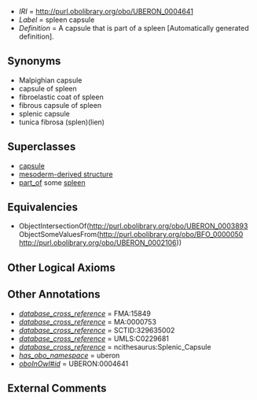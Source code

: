  * *IRI* = http://purl.obolibrary.org/obo/UBERON_0004641
 * *Label* = spleen capsule
 * *Definition* = A capsule that is part of a spleen [Automatically generated definition].

## Synonyms

 * Malpighian capsule
 * capsule of spleen
 * fibroelastic coat of spleen
 * fibrous capsule of spleen
 * splenic capsule
 * tunica fibrosa (splen)(lien)

## Superclasses

 * [capsule](../../UBERON/93/UBERON_0003893.md)
 * [mesoderm-derived structure](../../UBERON/20/UBERON_0004120.md)
 * [part_of](../../BFO/50/BFO_0000050.md) some [spleen](../../UBERON/06/UBERON_0002106.md)

## Equivalencies

 * ObjectIntersectionOf(<http://purl.obolibrary.org/obo/UBERON_0003893> ObjectSomeValuesFrom(<http://purl.obolibrary.org/obo/BFO_0000050> <http://purl.obolibrary.org/obo/UBERON_0002106>))

## Other Logical Axioms


## Other Annotations

 * *[database_cross_reference](../../ef/oboInOwl#hasDbXref.md)* = FMA:15849
 * *[database_cross_reference](../../ef/oboInOwl#hasDbXref.md)* = MA:0000753
 * *[database_cross_reference](../../ef/oboInOwl#hasDbXref.md)* = SCTID:329635002
 * *[database_cross_reference](../../ef/oboInOwl#hasDbXref.md)* = UMLS:C0229681
 * *[database_cross_reference](../../ef/oboInOwl#hasDbXref.md)* = ncithesaurus:Splenic_Capsule
 * *[has_obo_namespace](../../ce/oboInOwl#hasOBONamespace.md)* = uberon
 * *[oboInOwl#id](../../id/oboInOwl#id.md)* = UBERON:0004641

## External Comments

